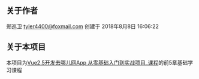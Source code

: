 ## 关于作者
郑巡卫
tyler4400@foxmail.com
创建于 2018年8月8日 16:06:22

## 关于本项目
本项目为[Vue2.5开发去哪儿网App 从零基础入门到实战项目_课程](https://coding.imooc.com/learn/list/203.html)的前5章基础学习课程


